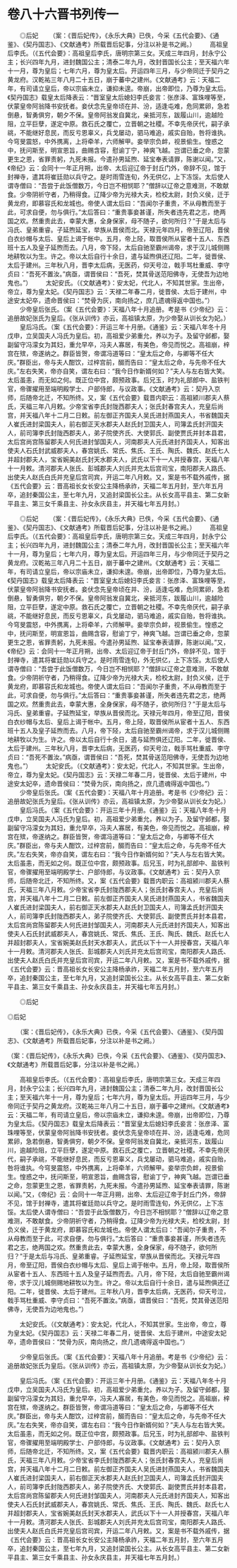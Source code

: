# 卷八十六晋书列传一

　　◎后妃 　　（案：《晋后妃传》，《永乐大典》已佚，今采《五代会要》、《通鉴》、《契丹国志》、《文献通考》所载晋后妃事，分注以补是书之阙。） 　　高祖皇后李氏。（《五代会要》：高祖皇后李氏，唐明宗第三女。天成三年四月，封永宁公主；长兴四年九月，进封魏国公主；清泰二年九月，改封晋国长公主；至天福六年十一月，尊为皇后；七年六月，尊为皇太后。开运四年三月，与少帝同迁于契丹之黄龙府。汉乾祐三年八月二十五日，崩于蕃中之建州。《文献通考》云：天福二年，有司请立皇后，帝以宗庙未立，谦抑未遑。帝崩，出帝即位，乃尊为皇太后。《契丹国志》载皇太后降表云：“晋室皇太后媳妇李氏妾言：张彦泽、富珠哩等至，伏蒙皇帝阿翁降书安抚者。妾伏念先皇帝顷在并、汾，适逢屯难，危同累卵，急若倒悬，智勇俱穷，朝夕不保。皇帝阿翁发自冀北，亲抵河东，跋履山川，逾越险阻，立平巨孽，遂定中原。救石氏之覆亡，立晋朝之社稷。不幸先帝厌代，嗣子承祧，不能继好息民，而反亏恩辜义，兵戈屡动，驷马难追，戚实自贻，咎将谁执。今穹旻震怒，中外携离，上将牵羊，六师解甲。妾举宗负衅，视景偷生。惶惑之中，抚问斯至，明宣恩旨，曲赐含容，慰谕丁宁，神爽飞越。岂谓已垂之命，忽蒙更生之恩，省罪责躬，九死未报。今遣孙男延煦、延宝奉表请罪，陈谢以闻。”又，《帝纪》云：会同十一年正月朔，出帝、太后迎辽帝于封丘门外，帝辞不见，馆于封禅寺，遣其将崔廷勋以兵守之。是时雨雪连旬，外无供亿，上下冻馁。太后使人谓寺僧曰：“吾尝于此饭僧数万，今日岂不相悯耶？”僧辞以辽帝之意难测，不敢献食。少帝阴祈守者，乃稍得食。辽降少帝为光禄大夫，检校太尉，封负义侯，迁于黄龙府，即慕容氏和龙城也。帝使人谓太后曰：“吾闻尔子重贵，不从母教而至于此，可求自便，勿与俱行。”太后答曰：“重贵事妾甚谨，所失者违先君之志，绝两国之欢。然重贵此去，幸蒙大惠，全身保家，母不随子，欲何所归？”于是太后与冯氏、皇弟重睿。子延煦延宝，举族从晋侯而北。天禄元年四月，帝至辽阳，晋侯白衣纱帽与太后、皇后上谒于帐中。五月，帝上陉，取晋侯所从宦者十五人、东西班十五人及皇子延煦而去。八月，帝下陉，太后自驰至霸州谒帝，求于汉儿城侧赐地耕牧以为生。许之。帝以太后自行十余日，遣与延煦俱还辽阳。二年，徙晋侯、太后于建州。三年秋八月，晋李太后病，无医药，仰天号泣，戟手骂杜重威、李守贞曰：“吾死不置汝。”病亟，谓晋侯曰：“吾死，焚其骨送范阳佛寺，无使吾为边地鬼也。”） 　　太妃安氏。（《文献通考》：安太妃，代北人，不知其世家。生出帝，帝立，尊为皇太妃。《契丹国志》云：天禄二年春二月，徙晋侯、太后于建州，中途安太妃卒，遗命晋侯曰：“焚骨为灰，南向扬之，庶几遗魂得返中国也。”） 　　少帝皇后张氏。（案《五代会要》：天福八年十月追册。考是书《少帝纪》云：追册故妃张氏为皇后。《张从训传》亦云，高祖镇太原，为少帝娶从训长女为妃。） 　　皇后冯氏。（案《五代会要》：开运三年十月册。《通鉴》云：天福八年冬十月戊申，立吴国夫人冯氏为皇后。初，高祖爱少弟重允，养以为子。及留守邺都，娶副留守冯濛女为其妇，重允早卒，冯夫人寡居，有美色，帝见而悦之。高祖崩，梓宫在殡，帝遂纳之。群臣皆贺，帝谓冯道等曰：“皇太后之命，与卿等不任大庆。”群臣出，帝与夫人酣饮，过梓宫前，醊而告曰：“皇太后之命，与先帝不任大庆。”左右失笑，帝亦自笑，谓左右曰：“我今日作新婿何如？”夫人与左右皆大笑。太后虽恚，而无如之何。既正位中宫，颇预政事。后兄玉，时为礼部郎中、盐铁判官，帝骤擢用至端明殿学士、户部侍郎，与议政事。《文献通考》云：契丹入京师，后随帝北迁，不知所终。又，案《五代会要》载晋内职云：高祖颍川郡夫人蔡氏，天福三年八月敕。少帝宝省李氏封陇西郡夫人；张氏封春宫夫人，充皇后尚宫，并天福八年十二月二日敕。前左御正齐国夫人吴氏进封燕国夫人，书省魏国夫人崔氏进封梁国夫人，前右御正天水郡夫人赵氏封卫国夫人，司簿孟氏封汧国夫人，前司簿李氏封陇西郡夫人，弟子院使齐氏、大使郭氏、副使贾氏并封本县君，太后宫尚宫陈留郡夫人何氏进封邹国夫人，河南郡夫人元氏进封齐国夫人，知客出使夫人石氏封武威郡夫人，春宫姚氏、常氏、焦氏、王氏、陶氏、魏氏、赵氏七人并超封郡夫人，宝省婉美赵氏封天水郡夫人，武氏以下十一人并授春宫，天福八年十一月敕。清河郡夫人张氏、彭城郡夫人刘氏并充太后宫司宝，南阳郡夫人路氏、出使夫人赵氏白氏并充皇后宫司宾，开运二年八月敕。又，案是书不载外戚传，据《五代会要》云：晋高祖长女长安公主降杨承祚，天福二年五月封，至六年五月卒，追封秦国公主，至七年九月，又追封梁国长公主。从长女高平县主、第二女新平县主、第三女千乘县主、孙女永庆县主，并天福七年五月封。）  

　　◎后妃 　　（案：《晋后妃传》，《永乐大典》已佚，今采《五代会要》、《通鉴》、《契丹国志》、《文献通考》所载晋后妃事，分注以补是书之阙。） 　　高祖皇后李氏。（《五代会要》：高祖皇后李氏，唐明宗第三女。天成三年四月，封永宁公主；长兴四年九月，进封魏国公主；清泰二年九月，改封晋国长公主；至天福六年十一月，尊为皇后；七年六月，尊为皇太后。开运四年三月，与少帝同迁于契丹之黄龙府。汉乾祐三年八月二十五日，崩于蕃中之建州。《文献通考》云：天福二年，有司请立皇后，帝以宗庙未立，谦抑未遑。帝崩，出帝即位，乃尊为皇太后。《契丹国志》载皇太后降表云：“晋室皇太后媳妇李氏妾言：张彦泽、富珠哩等至，伏蒙皇帝阿翁降书安抚者。妾伏念先皇帝顷在并、汾，适逢屯难，危同累卵，急若倒悬，智勇俱穷，朝夕不保。皇帝阿翁发自冀北，亲抵河东，跋履山川，逾越险阻，立平巨孽，遂定中原。救石氏之覆亡，立晋朝之社稷。不幸先帝厌代，嗣子承祧，不能继好息民，而反亏恩辜义，兵戈屡动，驷马难追，戚实自贻，咎将谁执。今穹旻震怒，中外携离，上将牵羊，六师解甲。妾举宗负衅，视景偷生。惶惑之中，抚问斯至，明宣恩旨，曲赐含容，慰谕丁宁，神爽飞越。岂谓已垂之命，忽蒙更生之恩，省罪责躬，九死未报。今遣孙男延煦、延宝奉表请罪，陈谢以闻。”又，《帝纪》云：会同十一年正月朔，出帝、太后迎辽帝于封丘门外，帝辞不见，馆于封禅寺，遣其将崔廷勋以兵守之。是时雨雪连旬，外无供亿，上下冻馁。太后使人谓寺僧曰：“吾尝于此饭僧数万，今日岂不相悯耶？”僧辞以辽帝之意难测，不敢献食。少帝阴祈守者，乃稍得食。辽降少帝为光禄大夫，检校太尉，封负义侯，迁于黄龙府，即慕容氏和龙城也。帝使人谓太后曰：“吾闻尔子重贵，不从母教而至于此，可求自便，勿与俱行。”太后答曰：“重贵事妾甚谨，所失者违先君之志，绝两国之欢。然重贵此去，幸蒙大惠，全身保家，母不随子，欲何所归？”于是太后与冯氏、皇弟重睿。子延煦延宝，举族从晋侯而北。天禄元年四月，帝至辽阳，晋侯白衣纱帽与太后、皇后上谒于帐中。五月，帝上陉，取晋侯所从宦者十五人、东西班十五人及皇子延煦而去。八月，帝下陉，太后自驰至霸州谒帝，求于汉儿城侧赐地耕牧以为生。许之。帝以太后自行十余日，遣与延煦俱还辽阳。二年，徙晋侯、太后于建州。三年秋八月，晋李太后病，无医药，仰天号泣，戟手骂杜重威、李守贞曰：“吾死不置汝。”病亟，谓晋侯曰：“吾死，焚其骨送范阳佛寺，无使吾为边地鬼也。”） 　　太妃安氏。（《文献通考》：安太妃，代北人，不知其世家。生出帝，帝立，尊为皇太妃。《契丹国志》云：天禄二年春二月，徙晋侯、太后于建州，中途安太妃卒，遗命晋侯曰：“焚骨为灰，南向扬之，庶几遗魂得返中国也。”） 　　少帝皇后张氏。（案《五代会要》：天福八年十月追册。考是书《少帝纪》云：追册故妃张氏为皇后。《张从训传》亦云，高祖镇太原，为少帝娶从训长女为妃。） 　　皇后冯氏。（案《五代会要》：开运三年十月册。《通鉴》云：天福八年冬十月戊申，立吴国夫人冯氏为皇后。初，高祖爱少弟重允，养以为子。及留守邺都，娶副留守冯濛女为其妇，重允早卒，冯夫人寡居，有美色，帝见而悦之。高祖崩，梓宫在殡，帝遂纳之。群臣皆贺，帝谓冯道等曰：“皇太后之命，与卿等不任大庆。”群臣出，帝与夫人酣饮，过梓宫前，醊而告曰：“皇太后之命，与先帝不任大庆。”左右失笑，帝亦自笑，谓左右曰：“我今日作新婿何如？”夫人与左右皆大笑。太后虽恚，而无如之何。既正位中宫，颇预政事。后兄玉，时为礼部郎中、盐铁判官，帝骤擢用至端明殿学士、户部侍郎，与议政事。《文献通考》云：契丹入京师，后随帝北迁，不知所终。又，案《五代会要》载晋内职云：高祖颍川郡夫人蔡氏，天福三年八月敕。少帝宝省李氏封陇西郡夫人；张氏封春宫夫人，充皇后尚宫，并天福八年十二月二日敕。前左御正齐国夫人吴氏进封燕国夫人，书省魏国夫人崔氏进封梁国夫人，前右御正天水郡夫人赵氏封卫国夫人，司簿孟氏封汧国夫人，前司簿李氏封陇西郡夫人，弟子院使齐氏、大使郭氏、副使贾氏并封本县君，太后宫尚宫陈留郡夫人何氏进封邹国夫人，河南郡夫人元氏进封齐国夫人，知客出使夫人石氏封武威郡夫人，春宫姚氏、常氏、焦氏、王氏、陶氏、魏氏、赵氏七人并超封郡夫人，宝省婉美赵氏封天水郡夫人，武氏以下十一人并授春宫，天福八年十一月敕。清河郡夫人张氏、彭城郡夫人刘氏并充太后宫司宝，南阳郡夫人路氏、出使夫人赵氏白氏并充皇后宫司宾，开运二年八月敕。又，案是书不载外戚传，据《五代会要》云：晋高祖长女长安公主降杨承祚，天福二年五月封，至六年五月卒，追封秦国公主，至七年九月，又追封梁国长公主。从长女高平县主、第二女新平县主、第三女千乘县主、孙女永庆县主，并天福七年五月封。）

　　◎后妃

◎后妃

　　（案：《晋后妃传》，《永乐大典》已佚，今采《五代会要》、《通鉴》、《契丹国志》、《文献通考》所载晋后妃事，分注以补是书之阙。）

（案：《晋后妃传》，《永乐大典》已佚，今采《五代会要》、《通鉴》、《契丹国志》、《文献通考》所载晋后妃事，分注以补是书之阙。）

　　高祖皇后李氏。（《五代会要》：高祖皇后李氏，唐明宗第三女。天成三年四月，封永宁公主；长兴四年九月，进封魏国公主；清泰二年九月，改封晋国长公主；至天福六年十一月，尊为皇后；七年六月，尊为皇太后。开运四年三月，与少帝同迁于契丹之黄龙府。汉乾祐三年八月二十五日，崩于蕃中之建州。《文献通考》云：天福二年，有司请立皇后，帝以宗庙未立，谦抑未遑。帝崩，出帝即位，乃尊为皇太后。《契丹国志》载皇太后降表云：“晋室皇太后媳妇李氏妾言：张彦泽、富珠哩等至，伏蒙皇帝阿翁降书安抚者。妾伏念先皇帝顷在并、汾，适逢屯难，危同累卵，急若倒悬，智勇俱穷，朝夕不保。皇帝阿翁发自冀北，亲抵河东，跋履山川，逾越险阻，立平巨孽，遂定中原。救石氏之覆亡，立晋朝之社稷。不幸先帝厌代，嗣子承祧，不能继好息民，而反亏恩辜义，兵戈屡动，驷马难追，戚实自贻，咎将谁执。今穹旻震怒，中外携离，上将牵羊，六师解甲。妾举宗负衅，视景偷生。惶惑之中，抚问斯至，明宣恩旨，曲赐含容，慰谕丁宁，神爽飞越。岂谓已垂之命，忽蒙更生之恩，省罪责躬，九死未报。今遣孙男延煦、延宝奉表请罪，陈谢以闻。”又，《帝纪》云：会同十一年正月朔，出帝、太后迎辽帝于封丘门外，帝辞不见，馆于封禅寺，遣其将崔廷勋以兵守之。是时雨雪连旬，外无供亿，上下冻馁。太后使人谓寺僧曰：“吾尝于此饭僧数万，今日岂不相悯耶？”僧辞以辽帝之意难测，不敢献食。少帝阴祈守者，乃稍得食。辽降少帝为光禄大夫，检校太尉，封负义侯，迁于黄龙府，即慕容氏和龙城也。帝使人谓太后曰：“吾闻尔子重贵，不从母教而至于此，可求自便，勿与俱行。”太后答曰：“重贵事妾甚谨，所失者违先君之志，绝两国之欢。然重贵此去，幸蒙大惠，全身保家，母不随子，欲何所归？”于是太后与冯氏、皇弟重睿。子延煦延宝，举族从晋侯而北。天禄元年四月，帝至辽阳，晋侯白衣纱帽与太后、皇后上谒于帐中。五月，帝上陉，取晋侯所从宦者十五人、东西班十五人及皇子延煦而去。八月，帝下陉，太后自驰至霸州谒帝，求于汉儿城侧赐地耕牧以为生。许之。帝以太后自行十余日，遣与延煦俱还辽阳。二年，徙晋侯、太后于建州。三年秋八月，晋李太后病，无医药，仰天号泣，戟手骂杜重威、李守贞曰：“吾死不置汝。”病亟，谓晋侯曰：“吾死，焚其骨送范阳佛寺，无使吾为边地鬼也。”）

　　太妃安氏。（《文献通考》：安太妃，代北人，不知其世家。生出帝，帝立，尊为皇太妃。《契丹国志》云：天禄二年春二月，徙晋侯、太后于建州，中途安太妃卒，遗命晋侯曰：“焚骨为灰，南向扬之，庶几遗魂得返中国也。”）

　　少帝皇后张氏。（案《五代会要》：天福八年十月追册。考是书《少帝纪》云：追册故妃张氏为皇后。《张从训传》亦云，高祖镇太原，为少帝娶从训长女为妃。）

　　皇后冯氏。（案《五代会要》：开运三年十月册。《通鉴》云：天福八年冬十月戊申，立吴国夫人冯氏为皇后。初，高祖爱少弟重允，养以为子。及留守邺都，娶副留守冯濛女为其妇，重允早卒，冯夫人寡居，有美色，帝见而悦之。高祖崩，梓宫在殡，帝遂纳之。群臣皆贺，帝谓冯道等曰：“皇太后之命，与卿等不任大庆。”群臣出，帝与夫人酣饮，过梓宫前，醊而告曰：“皇太后之命，与先帝不任大庆。”左右失笑，帝亦自笑，谓左右曰：“我今日作新婿何如？”夫人与左右皆大笑。太后虽恚，而无如之何。既正位中宫，颇预政事。后兄玉，时为礼部郎中、盐铁判官，帝骤擢用至端明殿学士、户部侍郎，与议政事。《文献通考》云：契丹入京师，后随帝北迁，不知所终。又，案《五代会要》载晋内职云：高祖颍川郡夫人蔡氏，天福三年八月敕。少帝宝省李氏封陇西郡夫人；张氏封春宫夫人，充皇后尚宫，并天福八年十二月二日敕。前左御正齐国夫人吴氏进封燕国夫人，书省魏国夫人崔氏进封梁国夫人，前右御正天水郡夫人赵氏封卫国夫人，司簿孟氏封汧国夫人，前司簿李氏封陇西郡夫人，弟子院使齐氏、大使郭氏、副使贾氏并封本县君，太后宫尚宫陈留郡夫人何氏进封邹国夫人，河南郡夫人元氏进封齐国夫人，知客出使夫人石氏封武威郡夫人，春宫姚氏、常氏、焦氏、王氏、陶氏、魏氏、赵氏七人并超封郡夫人，宝省婉美赵氏封天水郡夫人，武氏以下十一人并授春宫，天福八年十一月敕。清河郡夫人张氏、彭城郡夫人刘氏并充太后宫司宝，南阳郡夫人路氏、出使夫人赵氏白氏并充皇后宫司宾，开运二年八月敕。又，案是书不载外戚传，据《五代会要》云：晋高祖长女长安公主降杨承祚，天福二年五月封，至六年五月卒，追封秦国公主，至七年九月，又追封梁国长公主。从长女高平县主、第二女新平县主、第三女千乘县主、孙女永庆县主，并天福七年五月封。）

 